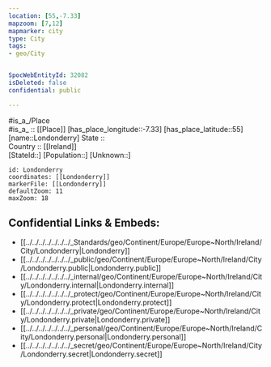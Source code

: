 ```yaml
---
location: [55,-7.33] 
mapzoom: [7,12] 
mapmarker: city 
type: City
tags:
- geo/City


SpocWebEntityId: 32082
isDeleted: false
confidential: public

---
```

#is_a_/Place  
#is_a_ :: [[Place]] 
[has_place_longitude::-7.33] 
[has_place_latitude::55] 
[name::Londonderry] 
State ::  
Country :: [[Ireland]]  
[StateId::] 
[Population::] 
[Unknown::] 


```leaflet
id: Londonderry
coordinates: [[Londonderry]] 
markerFile: [[Londonderry]] 
defaultZoom: 11 
maxZoom: 18
```


## Confidential Links & Embeds: 
- [[../../../../../../../_Standards/geo/Continent/Europe/Europe~North/Ireland/City/Londonderry|Londonderry]] 
- [[../../../../../../../_public/geo/Continent/Europe/Europe~North/Ireland/City/Londonderry.public|Londonderry.public]] 
- [[../../../../../../../_internal/geo/Continent/Europe/Europe~North/Ireland/City/Londonderry.internal|Londonderry.internal]] 
- [[../../../../../../../_protect/geo/Continent/Europe/Europe~North/Ireland/City/Londonderry.protect|Londonderry.protect]] 
- [[../../../../../../../_private/geo/Continent/Europe/Europe~North/Ireland/City/Londonderry.private|Londonderry.private]] 
- [[../../../../../../../_personal/geo/Continent/Europe/Europe~North/Ireland/City/Londonderry.personal|Londonderry.personal]] 
- [[../../../../../../../_secret/geo/Continent/Europe/Europe~North/Ireland/City/Londonderry.secret|Londonderry.secret]] 
